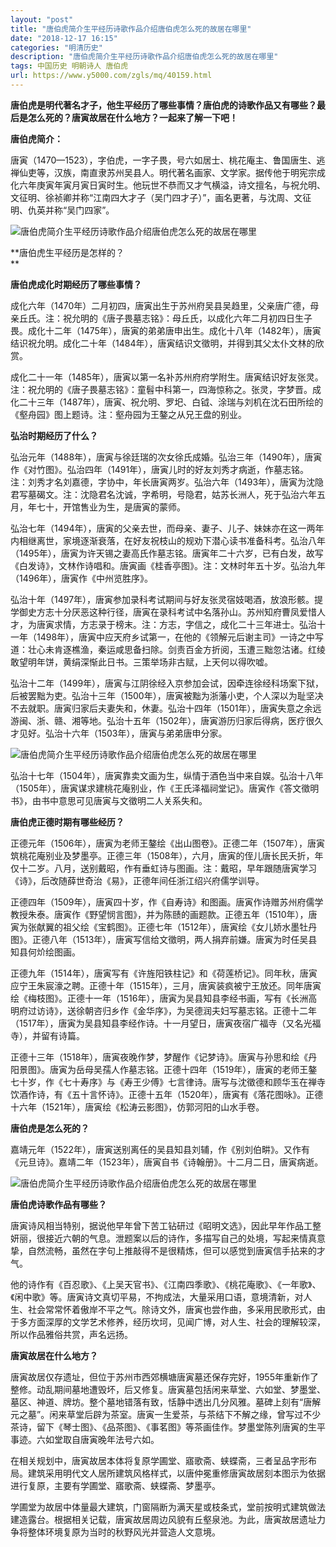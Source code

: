 ```yaml
---
layout: "post"
title: "唐伯虎简介生平经历诗歌作品介绍唐伯虎怎么死的故居在哪里"
date: "2018-12-17 16:15"
categories: "明清历史"
description: "唐伯虎简介生平经历诗歌作品介绍唐伯虎怎么死的故居在哪里"
tags: 中国历史 明朝诗人 唐伯虎
url: https://www.y5000.com/zgls/mq/40159.html
---
```






**唐伯虎是明代著名才子，他生平经历了哪些事情？唐伯虎的诗歌作品又有哪些？最后是怎么死的？唐寅故居在什么地方？一起来了解一下吧！**

 **唐伯虎简介：**

唐寅（1470—1523），字伯虎，一字子畏，号六如居士、桃花庵主、鲁国唐生、逃禅仙吏等，汉族，南直隶苏州吴县人。明代著名画家、文学家。据传他于明宪宗成化六年庚寅年寅月寅日寅时生。他玩世不恭而又才气横溢，诗文擅名，与祝允明、文征明、徐祯卿并称“江南四大才子（吴门四才子）”，画名更著，与沈周、文征明、仇英并称“吴门四家”。

![唐伯虎简介生平经历诗歌作品介绍唐伯虎怎么死的故居在哪里](https://img.y5000.com/uploads/allimg/190115/d33ec1567c799b6079efa2cc757f4970.jpg)

 **唐伯虎生平经历是怎样的？  
**

 **唐伯虎成化时期经历了哪些事情？**

成化六年（1470年）二月初四，唐寅出生于苏州府吴县吴趋里，父亲唐广德，母亲丘氏。注：祝允明的《唐子畏墓志铭》：母丘氏，以成化六年二月初四日生子畏。成化十二年（1475年），唐寅的弟弟唐申出生。成化十八年（1482年），唐寅结识祝允明。成化二十年（1484年），唐寅结识文徵明，并得到其父太仆文林的欣赏。

成化二十一年（1485年），唐寅以第一名补苏州府府学附生。唐寅结识好友张灵。注：祝允明的《唐子畏墓志铭》：童髫中科第一，四海惊称之。张灵，字梦晋。成化二十三年（1487年），唐寅、祝允明、罗圯、白钺、涂瑞与刘机在沈石田所绘的《壑舟园》图上题诗。注：壑舟园为王鏊之从兄王盘的别业。

 **弘治时期经历了什么？**

弘治元年（1488年），唐寅与徐廷瑞的次女徐氏成婚。弘治三年（1490年），唐寅作《对竹图》。弘治四年（1491年），唐寅儿时的好友刘秀才病逝，作墓志铭。注：刘秀才名刘嘉德，字协中，年长唐寅两岁。弘治六年（1493年），唐寅为沈隐君写墓碣文。注：沈隐君名沈诚，字希明，号隐君，姑苏长洲人，死于弘治六年五月，年七十，开馆售业为生，是唐寅的蒙师。

弘治七年（1494年），唐寅的父亲去世，而母亲、妻子、儿子、妹妹亦在这一两年内相继离世，家境逐渐衰落，在好友祝枝山的规劝下潜心读书准备科考。弘治八年（1495年），唐寅为许天锡之妻高氏作墓志铭。唐寅年二十六岁，已有白发，故写《白发诗》，文林作诗唱和。唐寅画《桂香亭图》。注：文林时年五十岁。弘治九年（1496年），唐寅作《中州览胜序》。

弘治十年（1497年），唐寅参加录科考试期间与好友张灵宿妓喝酒，放浪形骸。提学御史方志十分厌恶这种行径，唐寅在录科考试中名落孙山。苏州知府曹凤爱惜人才，为唐寅求情，方志录于榜末。注：方志，字信之，成化二十三年进士。弘治十一年（1498年），唐寅中应天府乡试第一，在他的《领解元后谢主司》一诗之中写道：壮心未肯逐樵渔，秦运咸思备扫除。剑责百金方折阅，玉遭三黜忽沽诸。红绫敢望明年饼，黄绢深惭此日书。三策举场非古赋，上天何以得吹嘘。

弘治十二年（1499年），唐寅与江阴徐经入京参加会试，因牵连徐经科场案下狱，后被罢黜为吏。弘治十三年（1500年），唐寅被黜为浙藩小吏，个人深以为耻坚决不去就职。唐寅归家后夫妻失和，休妻。弘治十四年（1501年），唐寅失意之余远游闽、浙、赣、湘等地。弘治十五年（1502年），唐寅游历归家后得病，医疗很久才见好。弘治十六年（1503年），唐寅与弟弟唐申分家。

![唐伯虎简介生平经历诗歌作品介绍唐伯虎怎么死的故居在哪里](https://img.y5000.com/uploads/allimg/190115/38ee6c6036b368244391c9ee65742896.jpg)

弘治十七年（1504年），唐寅靠卖文画为生，纵情于酒色当中来自娱。弘治十八年（1505年），唐寅谋求建桃花庵别业，作《王氏泽福祠堂记》。唐寅作《答文徵明书》，由书中意思可见唐寅与文徵明二人关系失和。

 **唐伯虎正德时期有哪些经历？**

正德元年（1506年），唐寅为老师王鏊绘《出山图卷》。正德二年（1507年），唐寅筑桃花庵别业及梦墨亭。正德三年（1508年），六月，唐寅的侄儿唐长民夭折，年仅十二岁。八月，送别戴昭，作有垂虹诗与图画。注：戴昭，早年跟随唐寅学习《诗》，后改随薛世奇治《易》，正德年间任浙江绍兴府儒学训导。

正德四年（1509年），唐寅四十岁，作《自寿诗》和图画。唐寅作诗赠苏州府儒学教授朱泰。唐寅作《野望悯言图》，并为陈赜的画题款。正德五年（1510年），唐寅为张献翼的祖父绘《宝鹤图》。正德七年（1512年），唐寅绘《女儿娇水墨牡丹图》。正德八年（1513年），唐寅写信给文徵明，两人捐弃前嫌。唐寅为时任吴县知县何炌绘图画。

正德九年（1514年），唐寅写有《许旌阳铁柱记》和《荷莲桥记》。同年秋，唐寅应宁王朱宸濠之聘。正德十年（1515年），三月，唐寅装疯被宁王放还。同年唐寅绘《梅枝图》。正德十一年（1516年），唐寅为吴县知县李经书画，写有《长洲高明府过访诗》，送徐朝咨归乡作《金华序》，为吴德润夫妇写墓志铭。正德十二年（1517年），唐寅为吴县知县李经作诗。十一月望日，唐寅夜宿广福寺（又名光福寺），并留有诗篇。

正德十三年（1518年），唐寅夜晚作梦，梦醒作《记梦诗》。唐寅与孙思和绘《丹阳景图》。唐寅为岳母吴孺人作墓志铭。正德十四年（1519年），唐寅的老师王鏊七十岁，作《七十寿序》与《寿王少傅》七言律诗。唐写与沈徵德和顾华玉在禅寺饮酒作诗，有《五十言怀诗》。正德十五年（1520年），唐寅有《落花图咏》。正德十六年（1521年），唐寅绘《松涛云影图》，仿郭河阳的山水手卷。

 **唐伯虎是怎么死的？**

嘉靖元年（1522年），唐寅送别离任的吴县知县刘辅，作《别刘伯畊》。又作有《元旦诗》。嘉靖二年（1523年），唐寅自书《诗翰册》。十二月二日，唐寅病逝。

![唐伯虎简介生平经历诗歌作品介绍唐伯虎怎么死的故居在哪里](https://img.y5000.com/uploads/allimg/190115/836517819beb01bdb593693553858c11.jpg)

 **唐伯虎诗歌作品有哪些？**

唐寅诗风相当特别，据说他早年曾下苦工钻研过《昭明文选》，因此早年作品工整妍丽，很接近六朝的气息。泄题案以后的诗作，多描写自己的处境，写起来情真意挚，自然流畅，虽然在字句上推敲得不是很精炼，但可以感觉到唐寅信手拈来的才气。

他的诗作有《百忍歌》、《上吴天官书》、《江南四季歌》、《桃花庵歌》、《一年歌》、《闲中歌》等。唐寅诗文真切平易，不拘成法，大量采用口语，意境清新，对人生、社会常常怀着傲岸不平之气。除诗文外，唐寅也尝作曲，多采用民歌形式，由于多方面深厚的文学艺术修养，经历坎坷，见闻广博，对人生、社会的理解较深，所以作品雅俗共赏，声名远扬。  

 **唐寅故居在什么地方？**

唐寅故居仅存遗址，但位于苏州市西郊横塘唐寅墓还保存完好，1955年重新作了整修。动乱期间墓地遭毁坏，后又修复。唐寅墓包括闲来草堂、六如堂、梦墨堂、墓区、神道、牌坊。整个墓地错落有致，恬静中透出几分风雅。墓碑上刻有“唐解元之墓”。闲来草堂后辟为茶室。唐寅一生爱茶，与茶结下不解之缘，曾写过不少茶诗，留下《琴士图》、《品茶图》、《事茗图》等茶画佳作。梦墨堂陈列唐寅的生平事迹。六如堂取自唐寅晚年法号六如。

在相关规划中，唐寅故居本体将复原学圃堂、寤歌斋、蛱蝶斋，三者呈品字形布局。建筑采用明代文人居所建筑风格样式，以唐仲冕重修唐寅故居刻本图示为依据进行复原，主要有学圃堂、寤歌斋、蛱蝶斋、梦墨亭。

学圃堂为故居中体量最大建筑，门窗隔断为满天星或枝条式，堂前按明式建筑做法建造露台。根据相关记载，唐寅故居周边风貌有丘壑泉池。为此，唐寅故居遗址力争将整体环境复原为当时的秋野风光并营造人文意境。
